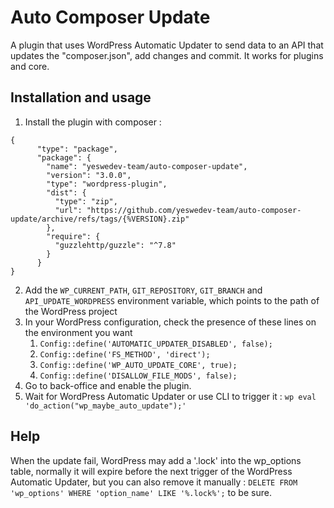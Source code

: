 # Auto Composer Update

A plugin that uses WordPress Automatic Updater to send data to an API that updates the "composer.json", add changes and commit. It works for plugins and core.

## Installation and usage

1. Install the plugin with composer :

```
{
      "type": "package",
      "package": {
        "name": "yeswedev-team/auto-composer-update",
        "version": "3.0.0",
        "type": "wordpress-plugin",
        "dist": {
          "type": "zip",
          "url": "https://github.com/yeswedev-team/auto-composer-update/archive/refs/tags/{%VERSION}.zip"
        },
        "require": {
          "guzzlehttp/guzzle": "^7.8"
        }
      }
}
```
  
2. Add the `WP_CURRENT_PATH`, `GIT_REPOSITORY`, `GIT_BRANCH` and `API_UPDATE_WORDPRESS` environment variable, which points to the path of the WordPress project
3. In your WordPress configuration, check the presence of these lines on the environment you want
   1. `Config::define('AUTOMATIC_UPDATER_DISABLED', false);`
   2. `Config::define('FS_METHOD', 'direct');`
   3. `Config::define('WP_AUTO_UPDATE_CORE', true);`
   4. `Config::define('DISALLOW_FILE_MODS', false);`
4. Go to back-office and enable the plugin.
5. Wait for WordPress Automatic Updater or use CLI to trigger it : `wp eval 'do_action("wp_maybe_auto_update");'`

## Help

When the update fail, WordPress may add a '.lock' into the wp_options table, normally it will expire before the next trigger of the WordPress Automatic Updater, but you can also remove it manually : `DELETE FROM 'wp_options' WHERE 'option_name' LIKE '%.lock%';` to be sure.
